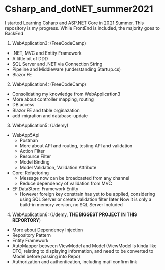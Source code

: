 # Csharp_and_dotNET_summer2021
I started Learning Csharp and ASP.NET Core in 2021 Summer. This repository is my progress. While FrontEnd is included, the majority goes to BackEnd
1. WebApplication3: (FreeCodeCamp)
  - .NET, MVC and Entity Framework
  - A little bit of DDD
  - SQL Server and .NET via Connection String
  - Pipeline and Middleware (understanding Startup.cs)
  - Blazor FE
2. WebApplication4: (FreeCodeCamp)
  - Consolidating my knowledge from WebApplication3
  - More about controller mapping, routing
  - DB access
  - Blazor FE and table orginazation
  - add-migration and database-update
3. WebApplication5: (Udemy)
  - WebApp5Api
    + Postman
    + More about API and routing, testing API and validation
    + Action Filter
    + Resource Filter
    + Model Binding
    + Model Validation, Validation Attribute
  - Core: Refactoring
    + Message now can be broadcasted from any channel
    + Reduce dependency of validation from MVC 
  - EF.DataStore: Framework Entity
    + However foreign key constrain has yet to be applied, considering using SQL Server or create validation filter later
    Now it is only a build-in memory version, no SQL Server Included
4. WebApplication6: (Udemy, **THE BIGGEST PROJECT IN THIS REPORTORY**)
  - More about Dependency Injection
  - Repository Pattern
  - Entity Framework
  - AutoMapper between ViewModel and Model (ViewModel is kinda like DTO, relating to displaying information, and need to be converted to Model before passing into Repo)
  - Authorization and authentication, including mail confirm link

